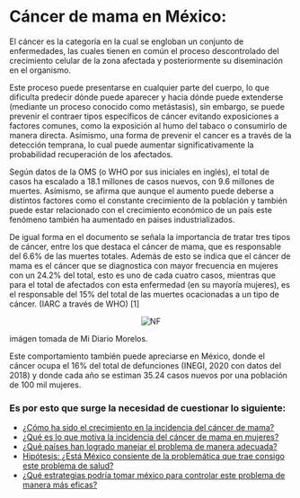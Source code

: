 # Cáncer de mama en México: 

El cáncer es la categoría en la cual se engloban un conjunto de enfermedades, las cuales tienen en común el proceso descontrolado del crecimiento celular de la zona afectada y posteriormente su diseminación en el organismo. 

Este proceso puede presentarse en cualquier parte del cuerpo, lo que dificulta predecir dónde puede aparecer y hacia dónde puede extenderse (mediante un proceso conocido como metástasis), sin embargo, se puede prevenir el contraer tipos específicos de cáncer evitando exposiciones a factores comunes, como la exposición al humo del tabaco o consumirlo de manera directa. Asímismo, una forma de prevenir el cancer es a través de la detección temprana, lo cual puede aumentar significativamente la probabilidad recuperación de los afectados.

Según datos de la OMS (o WHO por sus iniciales en inglés), el total de casos ha escalado a 18.1 millones de casos nuevos, con 9.6 millones de muertes. Asímismo, se afirma que aunque el aumento puede deberse a distintos factores como el constante crecimiento de la población y también puede estar relacionado con el crecimiento económico de un país este fenómeno también ha aumentado en paises industrializados. 

De igual forma en el documento se señala la importancia de tratar tres tipos de cáncer, entre los que destaca el cáncer de mama, que es responsable del 6.6% de las muertes totales. Además de esto se indica que el cáncer de mama es el cáncer que se diagnostica con mayor frecuencia en mujeres con un 24.2% del total, esto es uno de cada cuatro casos, mientras que para el total de afectados con esta enfermedad (en su mayoría mujeres), es el responsable del 15% del total de las muertes ocacionadas a un tipo de cáncer. (IARC a través de WHO) [1]

<p align="center">
  <img src="/img/imágenes/portada.jpg" "imagen_tomada_de_Mi_Diario_Morelos" alt="NF"/>
</p> <p class ="text-center"> imágen tomada de Mi Diario Morelos.</p>


Este comportamiento también puede apreciarse en México, donde el cáncer ocupa el 16% del total de defunciones (INEGI, 2020 con datos del 2018) y donde cada año se estiman 35.24 casos nuevos por una población de 100 mil mujeres. 

### Es por esto que surge la necesidad de cuestionar lo siguiente: 

- [¿Cómo ha sido el crecimiento en la incidencia del cáncer de mama?](pregunta_1/)
- [¿Qué es lo que motiva la incidencia del cáncer de mama en mujeres?](pregunta_2/)
- [¿Qué países han logrado manejar el problema de manera adecuada?](pregunta_3/)
- [Hipótesis: ¿Está México consiente de la problemática que trae consigo este problema de salud?](pregunta_4/)
- [¿Qué estrategias podría tomar méxico para controlar este problema de manera más eficas?](pregunta_5/)
